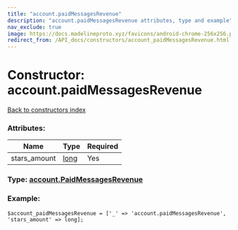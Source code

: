 ```yaml
---
title: "account.paidMessagesRevenue"
description: "account.paidMessagesRevenue attributes, type and example"
nav_exclude: true
image: https://docs.madelineproto.xyz/favicons/android-chrome-256x256.png
redirect_from: /API_docs/constructors/account_paidMessagesRevenue.html
---
```

# Constructor: account.paidMessagesRevenue  
[Back to constructors index](/API_docs/constructors/index.html)



### Attributes:

| Name     |    Type       | Required |
|----------|---------------|----------|
|stars\_amount|[long](/API_docs/types/long.html) | Yes|



### Type: [account.PaidMessagesRevenue](/API_docs/types/account.PaidMessagesRevenue.html)


### Example:

```
$account_paidMessagesRevenue = ['_' => 'account.paidMessagesRevenue', 'stars_amount' => long];
```  
